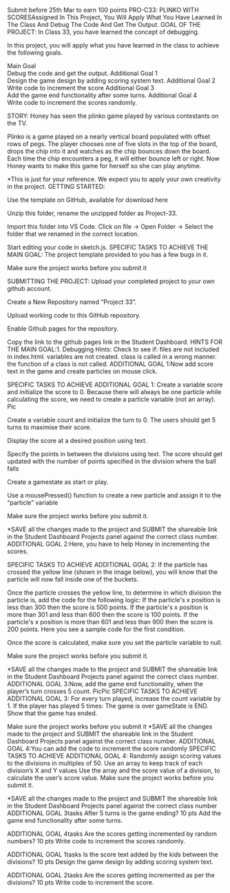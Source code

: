 Submit before 25th Mar to earn 100 points
PRO-C33: PLINKO WITH SCORESAssigned
In This Project, You Will Apply What You Have Learned In The Class And Debug The Code And Get The Output.
GOAL OF THE PROJECT:
In Class 33, you have learned the concept of debugging.

In this project, you will apply what you have learned in the class to achieve the following goals.

Main Goal	
Debug the code and get the output.
Additional Goal 1	
Design the game design by adding scoring system text.
Additional Goal 2	
Write code to increment the score
Additional Goal 3	
Add the game end functionality after some turns.
Additional Goal 4	
Write code to increment the scores randomly.

STORY:
Honey has seen the plinko game played by various contestants on the TV.

Plinko is a game played on a nearly vertical board populated with offset rows of pegs. The player chooses one of five slots in the top of the board, drops the chip into it and watches as the chip bounces down the board. Each time the chip encounters a peg, it will either bounce left or right. Now Honey wants to make this game for herself so she can play anytime.








*This is just for your reference. We expect you to apply your own creativity in the project.
GETTING STARTED:


Use the template on GitHub, available for download here

Unzip this folder, rename the unzipped folder as Project-33.

Import this folder into VS Code.
Click on file -> Open Folder -> Select the folder that we renamed in the correct location.


Start editing your code in sketch.js.
SPECIFIC TASKS TO ACHIEVE THE MAIN GOAL:
The project template provided to you has a few bugs in it.

Make sure the project works before you submit it


SUBMITTING THE PROJECT:
Upload your completed project to your own github account.

Create a New Repository named “Project 33”.

Upload working code to this GitHub repository.

Enable Github pages for the repository.

Copy the link to the github pages link in the Student Dashboard.
HINTS FOR THE MAIN GOAL:1. Debugging Hints: Check to see if:
files are not included in index.html.
variables are not created.
class is called in a wrong manner.
the function of a class is not called.
ADDITIONAL GOAL 1:Now add score text in the game and create particles on mouse click.

SPECIFIC TASKS TO ACHIEVE ADDITIONAL GOAL 1:
Create a variable score and initialize the score to 0.
Because there will always be one particle while calculating the score, we need to create a particle variable (not an array). Pic

Create a variable count and initialize the turn to 0.
The users should get 5 turns to maximise their score.

Display the score at a desired position using text.

Specify the points in between the divisions using text.
The score should get updated with the number of points specified in the division where the ball falls

Create a gamestate as start or play.

Use a mousePressed() function to create a new particle and assign it to the “particle” variable


Make sure the project works before you submit it.

*SAVE all the changes made to the project and SUBMIT the shareable link in the Student Dashboard Projects panel against the correct class number.
ADDITIONAL GOAL 2:Here, you have to help Honey in incrementing the scores.

SPECIFIC TASKS TO ACHIEVE ADDITIONAL GOAL 2:
If the particle has crossed the yellow line (shown in the image below), you will know that the particle will now fall inside one of the buckets.

Once the particle crosses the yellow line, to determine in which division the particle is, add the code for the following logic:
If the particle's x position is less than 300 then the score is 500 points.
If the particle's x position is more than 301 and less than 600 then the score is 100 points.
If the particle's x position is more than 601 and less than 900 then the score is 200 points.
Here you see a sample code for the first condition.


Once the score is calculated, make sure you set the particle variable to null.

Make sure the project works before you submit it.


*SAVE all the changes made to the project and SUBMIT the shareable link in the Student Dashboard Projects panel against the correct class number.
ADDITIONAL GOAL 3:Now, add the game end functionality, when the player’s turn crosses 5 count.
PicPic
SPECIFIC TASKS TO ACHIEVE ADDITIONAL GOAL 3:
For every turn played, increase the count variable by 1.
If the player has played 5 times:
The game is over
gameState is END.
Show that the game has ended.


Make sure the project works before you submit it
*SAVE all the changes made to the project and SUBMIT the shareable link in the Student Dashboard Projects panel against the correct class number.
ADDITIONAL GOAL 4:You can add the code to increment the score randomly
SPECIFIC TASKS TO ACHIEVE ADDITIONAL GOAL 4:
Randomly assign scoring values to the divisions in multiples of 50.
Use an array to keep track of each division’s X and Y values
Use the array and the score value of a division, to calculate the user’s score value.
Make sure the project works before you submit it.


*SAVE all the changes made to the project and SUBMIT the shareable link in the Student Dashboard Projects panel against the correct class number
ADDITIONAL GOAL 3tasks
After 5 turns is the game ending?
10 pts
Add the game end functionality after some turns.

ADDITIONAL GOAL 4tasks
Are the scores getting incremented by random numbers?
10 pts
Write code to increment the scores randomly.

ADDITIONAL GOAL 1tasks
Is the score text added by the kids between the divisions?
10 pts
Design the game design by adding scoring system text.

ADDITIONAL GOAL 2tasks
Are the scores getting incremented as per the divisions?
10 pts
Write code to increment the score.

